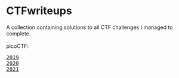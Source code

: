 # CTFwriteups
A collection containing solutions to all CTF challenges I managed to complete.
<br><br>
picoCTF:
<br>
<pre>
<a href="./picoCTF/2019">2019</a>
<a href="./picoCTF/2020">2020</a>
<a href="./picoCTF/2021">2021</a>
</pre>
